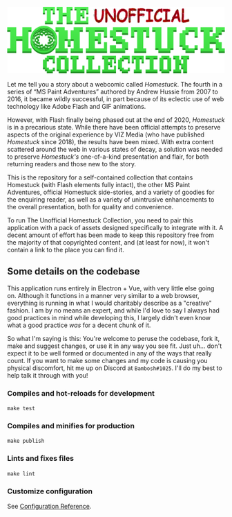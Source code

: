 ![The Unofficial Homestuck Collection](src/assets/collection_logo.png)

Let me tell you a story about a webcomic called *Homestuck*. The fourth in a series of “MS Paint Adventures” authored by Andrew Hussie from 2007 to 2016, it became wildly successful, in part because of its eclectic use of web technology like Adobe Flash and GIF animations.

However, with Flash finally being phased out at the end of 2020, *Homestuck* is in a precarious state. While there have been official attempts to preserve aspects of the original experience by VIZ Media (who have published *Homestuck* since 2018), the results have been mixed. With extra content scattered around the web in various states of decay, a solution was needed to preserve *Homestuck's* one-of-a-kind presentation and flair, for both returning readers and those new to the story.

This is the repository for a self-contained collection that contains Homestuck (with Flash elements fully intact), the other MS Paint Adventures, official Homestuck side-stories, and a variety of goodies for the enquiring reader, as well as a variety of unintrusive enhancements to the overall presentation, both for quality and convenience.

To run The Unofficial Homestuck Collection, you need to pair this application with a pack of assets designed specifically to integrate with it. A decent amount of effort has been made to keep this repository free from the majority of that copyrighted content, and (at least for now), it won't contain a link to the place you can find it.

## Some details on the codebase

This application runs entirely in Electron + Vue, with very little else going on. Although it functions in a manner very similar to a web browser, everything is running in what I would charitably describe as a "creative" fashion. I am by no means an expert, and while I'd love to say I always had good practices in mind while developing this, I largely didn't even know what a good practice *was* for a decent chunk of it.

So what I'm saying is this: You're welcome to peruse the codebase, fork it, make and suggest changes, or use it in any way you see fit. Just uh... don't expect it to be well formed or documented in any of the ways that really count. If you want to make some changes and my code is causing you physical discomfort, hit me up on Discord at `Bambosh#1025`. I'll do my best to help talk it through with you!
          
### Compiles and hot-reloads for development
```
make test
```

### Compiles and minifies for production
```
make publish
```

### Lints and fixes files
```
make lint
```

### Customize configuration
See [Configuration Reference](https://cli.vuejs.org/config/).
